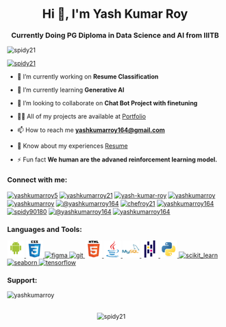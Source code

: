 <h1 align="center">Hi 👋, I'm Yash Kumar Roy</h1>
<h3 align="center">Currently Doing PG Diploma in Data Science and AI from IIITB</h3>

<p align="left"> <img src="https://komarev.com/ghpvc/?username=spidy21&label=Profile%20views&color=0e75b6&style=flat" alt="spidy21" /> </p>

<p align="left"> <a href="https://github.com/ryo-ma/github-profile-trophy"><img src="https://github-profile-trophy.vercel.app/?username=spidy21" alt="spidy21" /></a> </p>

- 🔭 I’m currently working on **Resume Classification**

- 🌱 I’m currently learning **Generative AI**

- 👯 I’m looking to collaborate on **Chat Bot Project with finetuning**

- 👨‍💻 All of my projects are available at [Portfolio](https://spidy21.github.io/minimal_about_page/)

- 📫 How to reach me **yashkumarroy164@gmail.com**

- 📄 Know about my experiences [Resume](https://spidy21.github.io/minimal_about_page/image/Yash.pdf)

- ⚡ Fun fact **We human are the advaned reinforcement learning model.**

<h3 align="left">Connect with me:</h3>
<p align="left">
<a href="https://twitter.com/yashkumarroy5" target="blank"><img align="center" src="https://raw.githubusercontent.com/rahuldkjain/github-profile-readme-generator/master/src/images/icons/Social/twitter.svg" alt="yashkumarroy5" height="30" width="40" /></a>
<a href="https://linkedin.com/in/yashkumarroy21" target="blank"><img align="center" src="https://raw.githubusercontent.com/rahuldkjain/github-profile-readme-generator/master/src/images/icons/Social/linked-in-alt.svg" alt="yashkumarroy21" height="30" width="40" /></a>
<a href="https://stackoverflow.com/users/yash-kumar-roy" target="blank"><img align="center" src="https://raw.githubusercontent.com/rahuldkjain/github-profile-readme-generator/master/src/images/icons/Social/stack-overflow.svg" alt="yash-kumar-roy" height="30" width="40" /></a>
<a href="https://kaggle.com/yashkumarroy" target="blank"><img align="center" src="https://raw.githubusercontent.com/rahuldkjain/github-profile-readme-generator/master/src/images/icons/Social/kaggle.svg" alt="yashkumarroy" height="30" width="40" /></a>
<a href="https://instagram.com/yashkumarroy" target="blank"><img align="center" src="https://raw.githubusercontent.com/rahuldkjain/github-profile-readme-generator/master/src/images/icons/Social/instagram.svg" alt="yashkumarroy" height="30" width="40" /></a>
<a href="https://medium.com/@yashkumarroy164" target="blank"><img align="center" src="https://raw.githubusercontent.com/rahuldkjain/github-profile-readme-generator/master/src/images/icons/Social/medium.svg" alt="@yashkumarroy164" height="30" width="40" /></a>
<a href="https://www.codechef.com/users/chefroy21" target="blank"><img align="center" src="https://cdn.jsdelivr.net/npm/simple-icons@3.1.0/icons/codechef.svg" alt="chefroy21" height="30" width="40" /></a>
<a href="https://www.hackerrank.com/yashkumarroy164" target="blank"><img align="center" src="https://raw.githubusercontent.com/rahuldkjain/github-profile-readme-generator/master/src/images/icons/Social/hackerrank.svg" alt="yashkumarroy164" height="30" width="40" /></a>
<a href="https://www.leetcode.com/spidy90180" target="blank"><img align="center" src="https://raw.githubusercontent.com/rahuldkjain/github-profile-readme-generator/master/src/images/icons/Social/leet-code.svg" alt="spidy90180" height="30" width="40" /></a>
<a href="https://www.hackerearth.com/@yashkumarroy164" target="blank"><img align="center" src="https://raw.githubusercontent.com/rahuldkjain/github-profile-readme-generator/master/src/images/icons/Social/hackerearth.svg" alt="@yashkumarroy164" height="30" width="40" /></a>
<a href="https://auth.geeksforgeeks.org/user/yashkumarroy164" target="blank"><img align="center" src="https://raw.githubusercontent.com/rahuldkjain/github-profile-readme-generator/master/src/images/icons/Social/geeks-for-geeks.svg" alt="yashkumarroy164" height="30" width="40" /></a>
</p>

<h3 align="left">Languages and Tools:</h3>
<p align="left"> <a href="https://developer.android.com" target="_blank" rel="noreferrer"> <img src="https://raw.githubusercontent.com/devicons/devicon/master/icons/android/android-original-wordmark.svg" alt="android" width="40" height="40"/> </a> <a href="https://www.w3schools.com/css/" target="_blank" rel="noreferrer"> <img src="https://raw.githubusercontent.com/devicons/devicon/master/icons/css3/css3-original-wordmark.svg" alt="css3" width="40" height="40"/> </a> <a href="https://www.figma.com/" target="_blank" rel="noreferrer"> <img src="https://www.vectorlogo.zone/logos/figma/figma-icon.svg" alt="figma" width="40" height="40"/> </a> <a href="https://git-scm.com/" target="_blank" rel="noreferrer"> <img src="https://www.vectorlogo.zone/logos/git-scm/git-scm-icon.svg" alt="git" width="40" height="40"/> </a> <a href="https://www.w3.org/html/" target="_blank" rel="noreferrer"> <img src="https://raw.githubusercontent.com/devicons/devicon/master/icons/html5/html5-original-wordmark.svg" alt="html5" width="40" height="40"/> </a> <a href="https://www.java.com" target="_blank" rel="noreferrer"> <img src="https://raw.githubusercontent.com/devicons/devicon/master/icons/java/java-original.svg" alt="java" width="40" height="40"/> </a> <a href="https://www.mysql.com/" target="_blank" rel="noreferrer"> <img src="https://raw.githubusercontent.com/devicons/devicon/master/icons/mysql/mysql-original-wordmark.svg" alt="mysql" width="40" height="40"/> </a> <a href="https://pandas.pydata.org/" target="_blank" rel="noreferrer"> <img src="https://raw.githubusercontent.com/devicons/devicon/2ae2a900d2f041da66e950e4d48052658d850630/icons/pandas/pandas-original.svg" alt="pandas" width="40" height="40"/> </a> <a href="https://www.python.org" target="_blank" rel="noreferrer"> <img src="https://raw.githubusercontent.com/devicons/devicon/master/icons/python/python-original.svg" alt="python" width="40" height="40"/> </a> <a href="https://scikit-learn.org/" target="_blank" rel="noreferrer"> <img src="https://upload.wikimedia.org/wikipedia/commons/0/05/Scikit_learn_logo_small.svg" alt="scikit_learn" width="40" height="40"/> </a> <a href="https://seaborn.pydata.org/" target="_blank" rel="noreferrer"> <img src="https://seaborn.pydata.org/_images/logo-mark-lightbg.svg" alt="seaborn" width="40" height="40"/> </a> <a href="https://www.tensorflow.org" target="_blank" rel="noreferrer"> <img src="https://www.vectorlogo.zone/logos/tensorflow/tensorflow-icon.svg" alt="tensorflow" width="40" height="40"/> </a> </p>

<h3 align="left">Support:</h3>
<p><a href="https://www.buymeacoffee.com/yashkumarroy"> <img align="left" src="https://cdn.buymeacoffee.com/buttons/v2/default-yellow.png" height="50" width="210" alt="yashkumarroy" /></a></p><br><br>

<p><img align="center" src="https://github-readme-stats.vercel.app/api/top-langs?username=spidy21&show_icons=true&locale=en&layout=compact" alt="spidy21" /></p>
